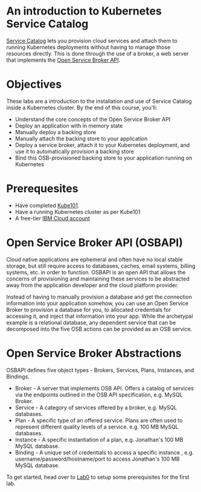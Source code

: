 # An introduction to Kubernetes Service Catalog

[Service Catalog](https://github.com/kubernetes-incubator/service-catalog) lets you provision cloud services and attach them to running Kubernetes deployments 
without having to manage those resources directly. This is done through the use of a broker, a web
server that implements the [Open Service Broker API](https://www.openservicebrokerapi.org/).

# Objectives
These labs are a introduction to the installation and use of Service Catalog inside a Kubernetes cluster. By the end of this course, you'll:
* Understand the core concepts of the Open Service Broker API
* Deploy an application with in memory state
* Manually deploy a backing store
* Manually attach the backing store to your application
* Deploy a service broker, attach it to your Kubernetes deployment, and use it to automatically provision a backing store
* Bind this OSB-provisioned backing store to your application running on Kubernetes

# Prerequesites
* Have completed [Kube101](https://github.com/IBM/kube101/tree/master/workshop).
* Have a running Kubernetes cluster as per Kube101
* A free-tier [IBM Cloud account](https://console.bluemix.net/registration/)

# Open Service Broker API (OSBAPI)
Cloud native applications are ephemeral and often have no local stable storage, but still require access to databases, caches,
email systems, billing systems, etc. in order to function. OSBAPI is an open API that allows the concerns
of provisioning and maintaining these services to be abstracted away from the application developer and the cloud platform provider.

Instead of having to manually provision a database and get the connection information into your application somehow, you can
use an Open Service Broker to provision a database for you, to allocated credentials for accessing it, and inject that information into your app.
While the archetypal example is a relational database, any dependent service that can be decomposed into the five OSB actions can be provided as an
OSB service. 

# Open Service Broker Abstractions
OSBAPI defines five object types - Brokers, Services, Plans, Instances, and Bindings.
* Broker - A server that implements OSB API. Offers a catalog of services via the endpoints outlined in the OSB API specification, e.g. MySQL Broker.
* Service - A category of services offered by a broker, e.g. MySQL databases.
* Plan - A specific type of an offered service. Plans are often used to represent different quality levels of a service. e.g. 100 MB MySQL databases.
* Instance - A specific instantiation of a plan, e.g. Jonathan's 100 MB MySQL database.
* Binding - A unique set of credentials to access a specific instance , e.g. username/password/hostname/port to access Jonathan's 100 MB MySQL database.

To get started, head over to [Lab0](./Lab0) to setup some prerequisites for the first lab. 
